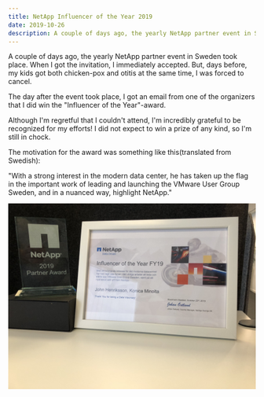 ```yaml
---
title: NetApp Influencer of the Year 2019
date: 2019-10-26
description: A couple of days ago, the yearly NetApp partner event in Sweden took place. I'm incredebly grateful to have won the award!
---
```

A couple of days ago, the yearly NetApp partner event in Sweden took place. When I got the invitation, I immediately accepted. But, days before, my kids got both chicken-pox and otitis at the same time, I was forced to cancel. 

The day after the event took place, I got an email from one of the organizers that I did win the "Influencer of the Year"-award.

Although I'm regretful that I couldn't attend, I'm incredibly grateful to be recognized for my efforts! I did not expect to win a prize of any kind, so I'm still in chock.

The motivation for the award was something like this(translated from Swedish):

"With a strong interest in the modern data center, he has taken up the flag in the important work of leading and launching the VMware User Group Sweden, and in a nuanced way, highlight NetApp."

![Influencer Certificate](./InfluencerOfTheYear.JPG)